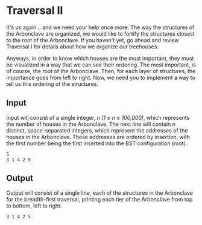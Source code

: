 # Traversal II

It's us again... and we need your help once more. The way the structures of the Arbonclave are organized, we would like to fortify the structures closest to the root of the Arbonclave. If you haven't yet, go ahead and review Traversal I for details about how we organize our treehouses.

Anyways, in order to know which houses are the most important, they must be visualized in a way that we can see their ordering. The most important, is of course, the root of the Arbonclave. Then, for each layer of structures, the importance goes from left to right. Now, we need you to implement a way to tell us this ordering of the structures.

## Input

Input will consist of a single integer, _n (1 ≤ n ≤ 100,000)_, which represents the number of houses in the Arbonclave. The next line will contain _n_ distinct, space-separated integers, which represent the addresses of the houses in the Arbonclave. These addresses are ordered by insertion, with the first number being the first inserted into the BST configuration (root).

```
5
3 1 4 2 5
```

## Output

Output will consist of a single line, each of the structures in the Arbonclave for the breadth-first traversal, printing each tier of the Arbonclave from top to bottom, left to right.

```
3 1 4 2 5
```
